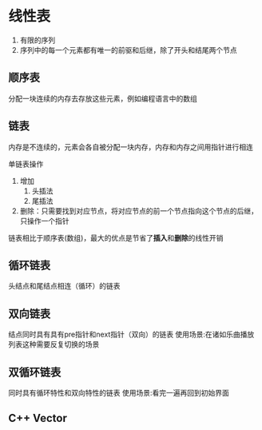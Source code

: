 # 线性表
1. 有限的序列
2. 序列中的每一个元素都有唯一的前驱和后继，除了开头和结尾两个节点
## 顺序表
分配一块连续的内存去存放这些元素，例如编程语言中的数组
## 链表
内存是不连续的，元素会各自被分配一块内存，内存和内存之间用指针进行相连

单链表操作
1. 增加
    1. 头插法
    2. 尾插法
2. 删除：只需要找到对应节点，将对应节点的前一个节点指向这个节点的后继，只操作一个指针 

链表相比于顺序表(数组)，最大的优点是节省了**插入**和**删除**的线性开销

## 循环链表
头结点和尾结点相连（循环）的链表

## 双向链表
结点同时具有具有pre指针和next指针（双向）的链表
使用场景:在诸如乐曲播放列表这种需要反复切换的场景

## 双循环链表
同时具有循环特性和双向特性的链表
使用场景:看完一遍再回到初始界面

## C++ Vector
